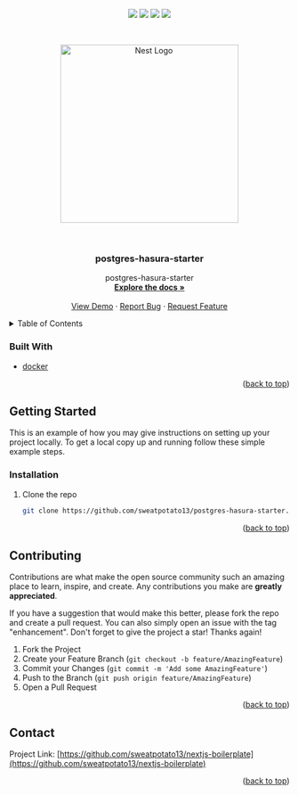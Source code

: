 <div id="top"></div>
<p align="center">
<img src=https://img.shields.io/github/stars/sweatpotato13/postgres-hasura-starter?style=for-the-badge&logo=appveyor&color=blue />
<img src=https://img.shields.io/github/forks/sweatpotato13/postgres-hasura-starter?style=for-the-badge&logo=appveyor&color=blue />
<img src=https://img.shields.io/github/issues/sweatpotato13/postgres-hasura-starter?style=for-the-badge&logo=appveyor&color=informational />
<img src=https://img.shields.io/github/issues-pr/sweatpotato13/postgres-hasura-starter?style=for-the-badge&logo=appveyor&color=informational />
</p>
<br />
<!-- PROJECT LOGO -->
<p align="center">
  <a href="http://nestjs.com/" target="blank"><img src="https://nestjs.com/img/logo_text.svg" width="320" alt="Nest Logo" /></a>
</p>

<br />
<div align="center">
  <a href="https://github.com/sweatpotato13/postgres-hasura-starter">
    <!-- <img src="images/logo.png" alt="Logo" width="80" height="80"> -->
  </a>

<h3 align="center">postgres-hasura-starter</h3>

  <p align="center">
    postgres-hasura-starter
    <br />
    <a href="https://github.com/sweatpotato13/postgres-hasura-starter"><strong>Explore the docs »</strong></a>
    <br />
    <br />
    <a href="https://github.com/sweatpotato13/postgres-hasura-starter">View Demo</a>
    ·
    <a href="https://github.com/sweatpotato13/postgres-hasura-starter/issues">Report Bug</a>
    ·
    <a href="https://github.com/sweatpotato13/postgres-hasura-starter/issues">Request Feature</a>
  </p>
</div>



<!-- TABLE OF CONTENTS -->
<details>
  <summary>Table of Contents</summary>
  <ol>
    <li>
      <ul>
        <li><a href="#built-with">Built With</a></li>
      </ul>
    </li>
    <li>
      <a href="#getting-started">Getting Started</a>
      <ul>
        <li><a href="#prerequisites">Prerequisites</a></li>
        <li><a href="#installation">Installation</a></li>
      </ul>
    </li>
    <li><a href="#usage">Usage</a></li>
    <li><a href="#roadmap">Roadmap</a></li>
    <li><a href="#contributing">Contributing</a></li>
    <li><a href="#license">License</a></li>
    <li><a href="#contact">Contact</a></li>
    <li><a href="#acknowledgments">Acknowledgments</a></li>
  </ol>
</details>



### Built With

* [docker](https://www.docker.com/)

<p align="right">(<a href="#top">back to top</a>)</p>


<!-- GETTING STARTED -->
## Getting Started

This is an example of how you may give instructions on setting up your project locally.
To get a local copy up and running follow these simple example steps.

### Installation

1. Clone the repo
   ```sh
   git clone https://github.com/sweatpotato13/postgres-hasura-starter.git
   ```

<p align="right">(<a href="#top">back to top</a>)</p>


<!-- CONTRIBUTING -->
## Contributing

Contributions are what make the open source community such an amazing place to learn, inspire, and create. Any contributions you make are **greatly appreciated**.

If you have a suggestion that would make this better, please fork the repo and create a pull request. You can also simply open an issue with the tag "enhancement".
Don't forget to give the project a star! Thanks again!

1. Fork the Project
2. Create your Feature Branch (`git checkout -b feature/AmazingFeature`)
3. Commit your Changes (`git commit -m 'Add some AmazingFeature'`)
4. Push to the Branch (`git push origin feature/AmazingFeature`)
5. Open a Pull Request

<p align="right">(<a href="#top">back to top</a>)</p>


<!-- CONTACT -->
## Contact

Project Link: [https://github.com/sweatpotato13/nextjs-boilerplate](https://github.com/sweatpotato13/nextjs-boilerplate)

<p align="right">(<a href="#top">back to top</a>)</p>